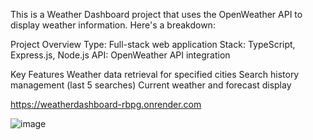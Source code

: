 This is a Weather Dashboard project that uses the OpenWeather API to display weather information. Here's a breakdown:

Project Overview
  Type: Full-stack web application
  Stack: TypeScript, Express.js, Node.js
  API: OpenWeather API integration

Key Features
  Weather data retrieval for specified cities
  Search history management (last 5 searches)
  Current weather and forecast display

https://weatherdashboard-rbpg.onrender.com

![image](https://github.com/user-attachments/assets/bdda60f9-b70d-4aa3-ba01-b9a98f9c0108)
